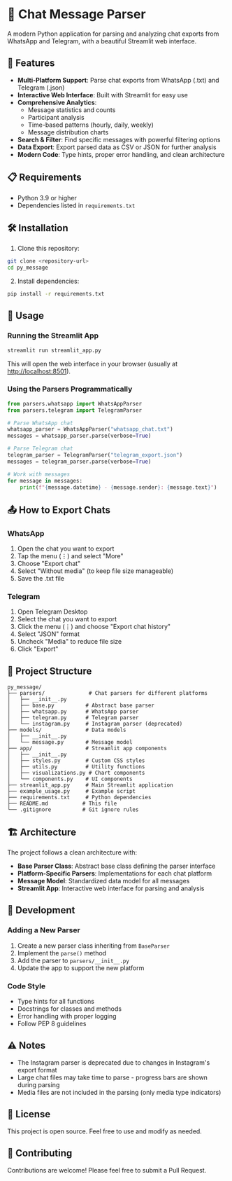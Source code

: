 # 💬 Chat Message Parser

A modern Python application for parsing and analyzing chat exports from WhatsApp and Telegram, with a beautiful Streamlit web interface.

## 🚀 Features

- **Multi-Platform Support**: Parse chat exports from WhatsApp (.txt) and Telegram (.json)
- **Interactive Web Interface**: Built with Streamlit for easy use
- **Comprehensive Analytics**:
  - Message statistics and counts
  - Participant analysis
  - Time-based patterns (hourly, daily, weekly)
  - Message distribution charts
- **Search & Filter**: Find specific messages with powerful filtering options
- **Data Export**: Export parsed data as CSV or JSON for further analysis
- **Modern Code**: Type hints, proper error handling, and clean architecture

## 📋 Requirements

- Python 3.9 or higher
- Dependencies listed in `requirements.txt`

## 🛠️ Installation

1. Clone this repository:

```bash
git clone <repository-url>
cd py_message
```

2. Install dependencies:

```bash
pip install -r requirements.txt
```

## 🎯 Usage

### Running the Streamlit App

```bash
streamlit run streamlit_app.py
```

This will open the web interface in your browser (usually at <http://localhost:8501>).

### Using the Parsers Programmatically

```python
from parsers.whatsapp import WhatsAppParser
from parsers.telegram import TelegramParser

# Parse WhatsApp chat
whatsapp_parser = WhatsAppParser("whatsapp_chat.txt")
messages = whatsapp_parser.parse(verbose=True)

# Parse Telegram chat
telegram_parser = TelegramParser("telegram_export.json")
messages = telegram_parser.parse(verbose=True)

# Work with messages
for message in messages:
    print(f"{message.datetime} - {message.sender}: {message.text}")
```

## 📤 How to Export Chats

### WhatsApp

1. Open the chat you want to export
2. Tap the menu (⋮) and select "More"
3. Choose "Export chat"
4. Select "Without media" (to keep file size manageable)
5. Save the .txt file

### Telegram

1. Open Telegram Desktop
2. Select the chat you want to export
3. Click the menu (⋮) and choose "Export chat history"
4. Select "JSON" format
5. Uncheck "Media" to reduce file size
6. Click "Export"

## 📁 Project Structure

```
py_message/
├── parsers/              # Chat parsers for different platforms
│   ├── __init__.py
│   ├── base.py          # Abstract base parser
│   ├── whatsapp.py      # WhatsApp parser
│   ├── telegram.py      # Telegram parser
│   └── instagram.py     # Instagram parser (deprecated)
├── models/              # Data models
│   ├── __init__.py
│   └── message.py       # Message model
├── app/                 # Streamlit app components
│   ├── __init__.py
│   ├── styles.py        # Custom CSS styles
│   ├── utils.py         # Utility functions
│   ├── visualizations.py # Chart components
│   └── components.py    # UI components
├── streamlit_app.py     # Main Streamlit application
├── example_usage.py     # Example script
├── requirements.txt     # Python dependencies
├── README.md           # This file
└── .gitignore          # Git ignore rules
```

## 🏗️ Architecture

The project follows a clean architecture with:

- **Base Parser Class**: Abstract base class defining the parser interface
- **Platform-Specific Parsers**: Implementations for each chat platform
- **Message Model**: Standardized data model for all messages
- **Streamlit App**: Interactive web interface for parsing and analysis

## 🔧 Development

### Adding a New Parser

1. Create a new parser class inheriting from `BaseParser`
2. Implement the `parse()` method
3. Add the parser to `parsers/__init__.py`
4. Update the app to support the new platform

### Code Style

- Type hints for all functions
- Docstrings for classes and methods
- Error handling with proper logging
- Follow PEP 8 guidelines

## ⚠️ Notes

- The Instagram parser is deprecated due to changes in Instagram's export format
- Large chat files may take time to parse - progress bars are shown during parsing
- Media files are not included in the parsing (only media type indicators)

## 📝 License

This project is open source. Feel free to use and modify as needed.

## 🤝 Contributing

Contributions are welcome! Please feel free to submit a Pull Request.
